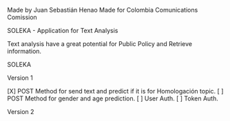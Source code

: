 Made by Juan Sebastián Henao
Made for Colombia Comunications Comission


SOLEKA - Application for Text Analysis

Text analysis have a great potential for Public Policy and Retrieve information.

SOLEKA

Version 1

[X] POST Method for send text and predict if it is for Homologación topic.
[ ] POST Method for gender and age prediction.
[ ] User Auth.
[ ] Token Auth.

Version 2



